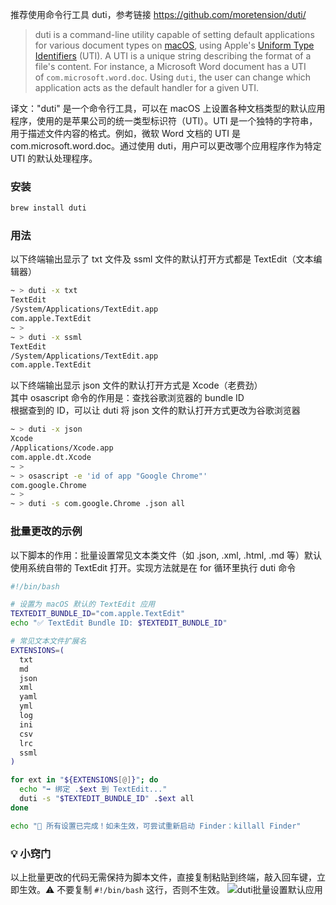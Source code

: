推荐使用命令行工具 duti，参考链接 https://github.com/moretension/duti/

> duti is a command-line utility capable of setting default applications for various document types on [macOS](https://www.apple.com/macos/), using Apple's [Uniform Type Identifiers](https://developer.apple.com/library/content/documentation/FileManagement/Conceptual/understanding_utis/understand_utis_intro/understand_utis_intro.html) (UTI). A UTI is a unique string describing the format of a file's content. For instance, a Microsoft Word document has a UTI of `com.microsoft.word.doc`. Using `duti`, the user can change which application acts as the default handler for a given UTI.

译文："duti" 是一个命令行工具，可以在 macOS 上设置各种文档类型的默认应用程序，使用的是苹果公司的统一类型标识符（UTI）。UTI 是一个独特的字符串，用于描述文件内容的格式。例如，微软 Word 文档的 UTI 是 com.microsoft.word.doc。通过使用 duti，用户可以更改哪个应用程序作为特定 UTI 的默认处理程序。

### 安装

```bash
brew install duti
```

### 用法

以下终端输出显示了 txt 文件及 ssml 文件的默认打开方式都是 TextEdit（文本编辑器）

```bash
~ > duti -x txt
TextEdit
/System/Applications/TextEdit.app
com.apple.TextEdit
~ >
~ > duti -x ssml
TextEdit
/System/Applications/TextEdit.app
com.apple.TextEdit
```

以下终端输出显示 json 文件的默认打开方式是 Xcode（老费劲）  
其中 osascript 命令的作用是：查找谷歌浏览器的 bundle ID  
根据查到的 ID，可以让 duti 将 json 文件的默认打开方式更改为谷歌浏览器

```bash
~ > duti -x json
Xcode
/Applications/Xcode.app
com.apple.dt.Xcode
~ >
~ > osascript -e 'id of app "Google Chrome"'
com.google.Chrome
~ >
~ > duti -s com.google.Chrome .json all
```

### 批量更改的示例

以下脚本的作用：批量设置常见文本类文件（如 .json, .xml, .html, .md 等）默认使用系统自带的 TextEdit 打开。实现方法就是在 for 循环里执行 duti 命令

```bash
#!/bin/bash

# 设置为 macOS 默认的 TextEdit 应用
TEXTEDIT_BUNDLE_ID="com.apple.TextEdit"
echo "✅ TextEdit Bundle ID: $TEXTEDIT_BUNDLE_ID"

# 常见文本文件扩展名
EXTENSIONS=(
  txt
  md
  json
  xml
  yaml
  yml
  log
  ini
  csv
  lrc
  ssml
)

for ext in "${EXTENSIONS[@]}"; do
  echo "➡️ 绑定 .$ext 到 TextEdit..."
  duti -s "$TEXTEDIT_BUNDLE_ID" .$ext all
done

echo "🎉 所有设置已完成！如未生效，可尝试重新启动 Finder：killall Finder"

```

### 💡 小窍门

以上批量更改的代码无需保持为脚本文件，直接复制粘贴到终端，敲入回车键，立即生效。⚠️ 不要复制 `#!/bin/bash` 这行，否则不生效。
![duti批量设置默认应用](https://lib.zhaiduting.work.gd/uPic/duti%E6%89%B9%E9%87%8F%E8%AE%BE%E7%BD%AE%E9%BB%98%E8%AE%A4%E5%BA%94%E7%94%A8.png)
